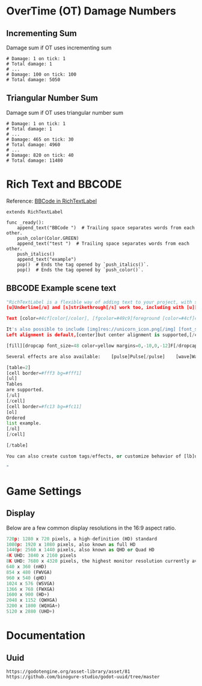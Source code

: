 # OverTime (OT) Damage Numbers
## Incrementing Sum
Damage sum if OT uses incrementing sum
```
# Damage: 1 on tick: 1
# Total damage: 1
# ...
# Damage: 100 on tick: 100
# Total damage: 5050
```


## Triangular Number Sum
Damage sum if OT uses triangular number sum
```
# Damage: 1 on tick: 1
# Total damage: 1
# ...
# Damage: 465 on tick: 30
# Total damage: 4960
# ...
# Damage: 820 on tick: 40
# Total damage: 11480
```


# Rich Text and BBCODE
Reference: [BBCode in RichTextLabel](https://docs.godotengine.org/en/4.3/tutorials/ui/bbcode_in_richtextlabel.html#using-push-tag-and-pop-functions-instead-of-bbcode)


```godot
extends RichTextLabel

func _ready():
	append_text("BBCode ")  # Trailing space separates words from each other.
	push_color(Color.GREEN)
	append_text("test ")  # Trailing space separates words from each other.
	push_italics()
	append_text("example")
	pop()  # Ends the tag opened by `push_italics()`.
	pop()  # Ends the tag opened by `push_color()`.
```

## BBCODE Example scene text
```python
"RichTextLabel is a flexible way of adding text to your project, with support for [i]italics[/i], [b]bold[/b] and [i][b]both[/b][/i].
[u]Underline[/u] and [s]strikethrough[/s] work too, including with [u][i]italics[/i][/u], [u][b]bold[/b][/u] and [u][i][b]both[/b][/i][/u].

Text [color=#4cf]color[/color], [fgcolor=#49c9]foreground [color=#4cf]color[/color][/fgcolor]  and  [bgcolor=#49c9]background [color=#4cf]color[/color][/bgcolor]  can be adjusted.

It's also possible to include [img]res://unicorn_icon.png[/img] [font_size=24]custom images[/font_size], as well as [color=aqua][url=https://godotengine.org]custom URLs[/url][/color]. [hint=This displays a hint.]Hover this to display a tooltip![/hint]
Left alignment is default,[center]but center alignment is supported,[/center][right]as well as right alignment.[/right]

[fill][dropcap font_size=48 color=yellow margins=0,-10,0,-12]F[/dropcap]ill alignment is also supported, and allows writing very long text that will end up fitting the horizontal space entirely with words of joy. Drop caps are also supported. When using a drop cap, the first character of a paragraph is made larger, taking up several lines of text and optionally using a specific font or color.[/fill]

Several effects are also available:    [pulse]Pulse[/pulse]    [wave]Wave[/wave]    [tornado]Tornado[/tornado]    [shake]Shake[/shake]    [fade start=75 length=7]Fade[/fade]    [rainbow]Rainbow[/rainbow]

[table=2]
[cell border=#fff3 bg=#fff1]
[ul]
Tables
are supported.
[/ul]
[/cell]
[cell border=#fc13 bg=#fc11]
[ol]
Ordered
list example.
[/ol]
[/cell]

[/table]

You can also create custom tags/effects, or customize behavior of [lb]url[rb] tags on click. For full reference, [color=aqua][url=https://docs.godotengine.org/en/latest/tutorials/gui/bbcode_in_richtextlabel.html]check the documentation.[/url][/color]

"
```

# Game Settings
## Display
Below are a few common display resolutions in the 16:9 aspect ratio.
```python
720p: 1280 x 720 pixels, a high-definition (HD) standard 
1080p: 1920 x 1080 pixels, also known as full HD 
1440p: 2560 x 1440 pixels, also known as QHD or Quad HD 
4K UHD: 3840 x 2160 pixels 
8K UHD: 7680 x 4320 pixels, the highest monitor resolution currently available 
640 x 360 (nHD)
854 x 480 (FWVGA)
960 x 540 (qHD)
1024 x 576 (WSVGA)
1366 x 768 (FWXGA)
1600 x 900 (HD+)
2048 x 1152 (QWXGA)
3200 x 1800 (WQXGA+)
5120 x 2880 (UHD+)
```

# Documentation
## Uuid
```
https://godotengine.org/asset-library/asset/81
https://github.com/binogure-studio/godot-uuid/tree/master
```
